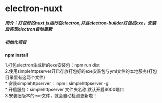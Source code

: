 # electron-nuxt
##### 简介：打包好的nuxt.js运行在electron,并且electron-builder打包成exe，安装后实现electron自动更新

##### 初始化项目
**npm install**

1.打包electron生成新的exe安装包：npm run dist
<br/>
2.使用simplehttpserver开启存放打包好的exe安装包与yml文件的本地服务(打包目录里有这两个文件)
<br/>
       * 安装simplehttpserver： npm i simplehttpserver -g
       <br/>
       * 开启服务：simplehttpserver 文件夹名称 默认开启8000端口
       <br/>
3.安装旧版本的exe文件，就会自动检测更新啦！
